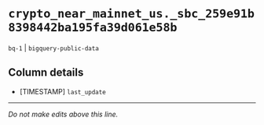 # `crypto_near_mainnet_us._sbc_259e91b8398442ba195fa39d061e58b`
`bq-1` | `bigquery-public-data`

## Column details
* [TIMESTAMP] `last_update`

-------------------------------------------------------------------------------
*Do not make edits above this line.*
